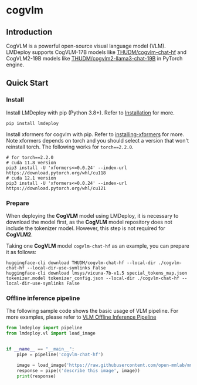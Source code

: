 # cogvlm

## Introduction

CogVLM is a powerful open-source visual language model (VLM). LMDeploy supports CogVLM-17B models like [THUDM/cogvlm-chat-hf](https://huggingface.co/THUDM/cogvlm-chat-hf) and CogVLM2-19B models like [THUDM/cogvlm2-llama3-chat-19B](https://huggingface.co/THUDM/cogvlm2-llama3-chat-19B) in PyTorch engine.

## Quick Start

### Install

Install LMDeploy with pip (Python 3.8+). Refer to [Installation](https://lmdeploy.readthedocs.io/en/latest/get_started.html#installation) for more.

```shell
pip install lmdeploy
```

Install xformers for cogvlm with pip. Refer to [installing-xformers](https://github.com/facebookresearch/xformers?tab=readme-ov-file#installing-xformers) for more.
Note xformers depends on torch and you should select a version that won't reinstall torch. The following works for `torch==2.2.0`.

```shell
# for torch==2.2.0
# cuda 11.8 version
pip3 install -U 'xformers<=0.0.24' --index-url https://download.pytorch.org/whl/cu118
# cuda 12.1 version
pip3 install -U 'xformers<=0.0.24' --index-url https://download.pytorch.org/whl/cu121
```

### Prepare

When deploying the **CogVLM** model using LMDeploy, it is necessary to download the model first, as the **CogVLM** model repository does not include the tokenizer model.
However, this step is not required for **CogVLM2**.

Taking one **CogVLM** model `cogvlm-chat-hf` as an example, you can prepare it as follows:

```shell
huggingface-cli download THUDM/cogvlm-chat-hf --local-dir ./cogvlm-chat-hf --local-dir-use-symlinks False
huggingface-cli download lmsys/vicuna-7b-v1.5 special_tokens_map.json tokenizer.model tokenizer_config.json --local-dir ./cogvlm-chat-hf --local-dir-use-symlinks False
```

### Offline inference pipeline

The following sample code shows the basic usage of VLM pipeline. For more examples, please refer to [VLM Offline Inference Pipeline](https://lmdeploy.readthedocs.io/en/latest/inference/vl_pipeline.html#vlm-offline-inference-pipeline)

```python
from lmdeploy import pipeline
from lmdeploy.vl import load_image


if __name__ == "__main__":
    pipe = pipeline('cogvlm-chat-hf')

    image = load_image('https://raw.githubusercontent.com/open-mmlab/mmdeploy/main/tests/data/tiger.jpeg')
    response = pipe(('describe this image', image))
    print(response)
```
